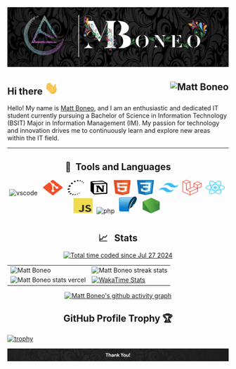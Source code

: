 <!-- Matt Boneo!! -->
<!-- Happy Coding!! -->


<!-- Hello.    -->

<!-- Banner  --> 
<img src="https://github.com/MattBoneo-30/MattBoneo-30/blob/main/MBoneo.png">


<!-- Hi / Gif -->  
## Hi there <img src="https://github.com/MattBoneo-30/MattBoneo-30/blob/main/Hi.gif" height="30px"> <img src="https://komarev.com/ghpvc/?username=MattBoneo-30&label=Profile%20views&color=0e75b6&style=flat" alt="Matt Boneo" align='right'/>

<!--👋 -->

<!-- Short Introduction -->
<p> 
  Hello! My name is <a href="https://www.facebook.com/Xgods.soldierX/">Matt Boneo</a>, ​and I am an enthusiastic and ​dedicated IT student currently ​pursuing a Bachelor of Science ​in Information Technology ​(BSIT) Major in Information ​Management (IM). My passion ​for technology and innovation ​drives me to continuously learn ​and explore new areas within ​the IT field.
</p>



<!-- Matt Boneo's Tools and Languages  -->
<hr>
<h2 align="center" margin-top: 3px;> 🚀 &nbsp;Tools and Languages</h2>

<p align="center">
  <img src="https://cdn.jsdelivr.net/gh/devicons/devicon/icons/vscode/vscode-original.svg" alt="vscode" width="45" height="35"/> &nbsp;
  <img src="https://raw.githubusercontent.com/devicons/devicon/6910f0503efdd315c8f9b858234310c06e04d9c0/icons/git/git-original.svg" alt="git" width="45" height="35"/>&nbsp;
  <img src="https://raw.githubusercontent.com/devicons/devicon/ca28c779441053191ff11710fe24a9e6c23690d6/icons/ssh/ssh-original.svg" alt="ssh" width="45" height="35"/>&nbsp;
  <img src="https://raw.githubusercontent.com/devicons/devicon/6910f0503efdd315c8f9b858234310c06e04d9c0/icons/notion/notion-original.svg" alt="notation" width="45" height="35"/>&nbsp;
  <img src="https://raw.githubusercontent.com/devicons/devicon/6910f0503efdd315c8f9b858234310c06e04d9c0/icons/html5/html5-original.svg" alt="html5" width="45" height="35"/>&nbsp;
  <img src="https://raw.githubusercontent.com/devicons/devicon/6910f0503efdd315c8f9b858234310c06e04d9c0/icons/css3/css3-original.svg" alt="css" width="45" height="35"/>&nbsp;
  <img src="https://raw.githubusercontent.com/devicons/devicon/ca28c779441053191ff11710fe24a9e6c23690d6/icons/tailwindcss/tailwindcss-original.svg" alt="tailwind" width="45" height="35"/>&nbsp;
  <img src="https://raw.githubusercontent.com/devicons/devicon/ca28c779441053191ff11710fe24a9e6c23690d6/icons/laravel/laravel-original.svg" alt="laravel" width="45" height="35"/>&nbsp;
  <img src="https://raw.githubusercontent.com/devicons/devicon/6910f0503efdd315c8f9b858234310c06e04d9c0/icons/react/react-original.svg" alt="react" width="45" height="35"/>&nbsp;
  <img src="https://raw.githubusercontent.com/devicons/devicon/6910f0503efdd315c8f9b858234310c06e04d9c0/icons/javascript/javascript-original.svg" alt="javascript" width="45" height="35"/>&nbsp;
  <img src="https://cdn.jsdelivr.net/gh/devicons/devicon/icons/php/php-original.svg" alt="php" width="45" height="45"/>&nbsp;
  <img src="https://raw.githubusercontent.com/devicons/devicon/ca28c779441053191ff11710fe24a9e6c23690d6/icons/sqlite/sqlite-original.svg" alt="sqlite" width="45" height="38"/>&nbsp;
  <img src="https://raw.githubusercontent.com/devicons/devicon/6910f0503efdd315c8f9b858234310c06e04d9c0/icons/nodejs/nodejs-original.svg" alt="nodejs" width="45" height="35"/>&nbsp;
  
</p>

#

<!-- Matt Boneo's Stats -->
<h2 align="center" style="margin-top: 3px; margin-bottom: 3px;">📈 &nbsp; Stats </h2>



<p align="center" style="margin-top: 10px;">
<a href="https://wakatime.com/@4afe44f7-a085-44ed-9d6f-0bb4e0bffcf9"><img src="https://wakatime.com/badge/user/4afe44f7-a085-44ed-9d6f-0bb4e0bffcf9.svg" alt="Total time coded since Jul 27 2024" /></a></a></p> 

<table>
  <tr>
    <td>
      <img src="https://github-readme-stats.vercel.app/api/top-langs?username=MattBoneo-30&show_icons=true&locale=en&layout=compact&theme=tokyonight&amp;hide_border=false&card_width=500" alt="Matt Boneo" />
    </td>
    <td>
      <img src="https://github-readme-streak-stats.herokuapp.com/?user=MattBoneo-30&&theme=tokyonight" alt="Matt Boneo streak stats" />
    </td>
  </tr>
  <tr>
    <td>
      <img src="https://github-readme-stats.vercel.app/api?username=MattBoneo-30&show_icons=true&locale=en&theme=tokyonight" alt="Matt Boneo stats vercel" />
    </td>
    <td>
      <a href="https://wakatime.com/@mattboneo">
        <img src="https://github-readme-stats-pyromagnes-projects.vercel.app/api/wakatime?username=@mattboneo&layout=compact&theme=tokyonight&hide_border=false&custom_title=Time%20Spent%20in%20Languages" alt="WakaTime Stats" />
      </a>
    </td>
  </tr>
</table>


<!-- Matt Boneo's Activity Graph -->
<p align="center">
  <a href="https://github.com/MattBoneo-30"><img alt="Matt Boneo's github activity graph" src="https://github-readme-activity-graph.vercel.app/graph?username=MattBoneo-30&theme=react-dark" /><a>
</p>

<!-- Matt Boneo's GitHub Profile Trophy -->
<h2 align="center"> GitHub Profile Trophy 🏆</h2>

[![trophy](https://github-profile-trophy.vercel.app/?username=MattBoneo-30&theme=tokyonight)](https://github.com/ryo-ma/github-profile-trophy)

<!-- Footer -->
<img src="https://github.com/MattBoneo-30/MattBoneo-30/blob/main/Footer.jpg" alt='Trophy'>


<!-- Matt Boneo (MattBoneo-30)-->

